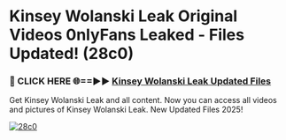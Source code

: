 # Kinsey Wolanski Leak Original Videos 0nlyFans Leaked - Files Updated! (28c0)

<h3>🔴 CLICK HERE 🌐==►► <a href="https://tinyurl.com/2wckxsce" rel="nofollow">Kinsey Wolanski Leak Updated Files</a></h3>

Get Kinsey Wolanski Leak and all content. Now you can access all videos and pictures of Kinsey Wolanski Leak. New Updated Files 2025!

[![28c0](https://i.imgur.com/AFduVYN.gif)](https://tinyurl.com/2wckxsce)
